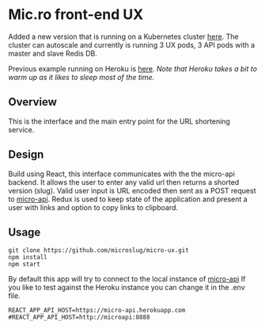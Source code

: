 # Mic.ro front-end UX

Added a new version that is running on a Kubernetes cluster [here](http://178.128.136.114).
The cluster can autoscale and currently is running 3 UX pods, 3 API pods with a master and slave Redis DB.

Previous example running on Heroku is [here](https://micro-ux.herokuapp.com/).
*Note that Heroku takes a bit to warm up as it likes to sleep most of the time.*

## Overview

This is the interface and the main entry point for the URL shortening service.

## Design

Build using React, this interface communicates with the the micro-api backend.
It allows the user to enter any valid url then returns a shorted version (slug).
Valid user input is URL encoded then sent as a POST request to [micro-api](https://github.com/microslug/micro-api).
Redux is used to keep state of the application and present a user with links
and option to copy links to clipboard.

## Usage

```
git clone https://github.com/microslug/micro-ux.git
npm install
npm start
```

By default this app will try to connect to the local instance of [micro-api](https://github.com/microslug/micro-api)
If you like to test against the Heroku instance you can change it in the .env file.
```
REACT_APP_API_HOST=https://micro-api.herokuapp.com
#REACT_APP_API_HOST=http://microapi:8888
```
